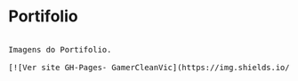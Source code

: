 # Portifolio
<pre>

Imagens do Portifolio.

[![Ver site GH-Pages- GamerCleanVic](https://img.shields.io/static/v1?label=Site&message=Abrir&color=%234f0faf&logo=Firefox&logoColor=%23ffffff)](https://gamercleanvic.github.io/portifolio/)

<pre>
